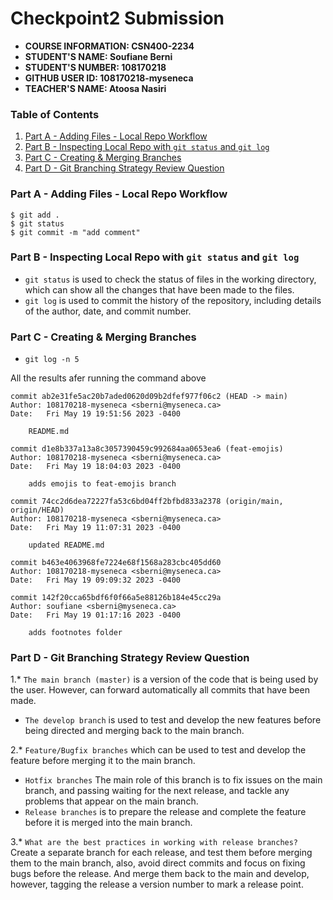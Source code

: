 # Checkpoint2 Submission
- **COURSE INFORMATION: CSN400-2234**
- **STUDENT'S NAME: Soufiane Berni**
- **STUDENT'S NUMBER: 108170218**
- **GITHUB USER ID: 108170218-myseneca**
- **TEACHER'S NAME: Atoosa Nasiri**


### Table of Contents
1. [Part A - Adding Files - Local Repo Workflow](#adding-files---local-repo-workflow)
2. [Part B - Inspecting Local Repo with `git status` and `git log`](#inspecting-local-repo-with-git-status-and-git-log)
3. [Part C - Creating & Merging Branches](#creating--merging-branches)
4. [Part D - Git Branching Strategy Review Question](#git-branching-strategy-review-question)


### Part A - Adding Files - Local Repo Workflow <a name="adding-files---local-repo-workflow"></a>
```
$ git add .
$ git status
$ git commit -m "add comment"
```
### Part B - Inspecting Local Repo with `git status` and `git log`
* `git status` is used to check the status of files in the working directory, which can show all the changes that have been made to the files.
* `git log` is used to commit the history of the repository, including details of the author, date, and commit number.
### Part C - Creating & Merging Branches
* `git log -n 5`

All the results afer running the command above 

```
commit ab2e31fe5ac20b7aded0620d09b2dfef977f06c2 (HEAD -> main)
Author: 108170218-myseneca <sberni@myseneca.ca>
Date:   Fri May 19 19:51:56 2023 -0400

    README.md

commit d1e8b337a13a8c3057390459c992684aa0653ea6 (feat-emojis) 
Author: 108170218-myseneca <sberni@myseneca.ca>
Date:   Fri May 19 18:04:03 2023 -0400

    adds emojis to feat-emojis branch

commit 74cc2d6dea72227fa53c6bd04ff2bfbd833a2378 (origin/main, origin/HEAD)
Author: 108170218-myseneca <sberni@myseneca.ca>
Date:   Fri May 19 11:07:31 2023 -0400

    updated README.md

commit b463e4063968fe7224e68f1568a283cbc405dd60
Author: 108170218-myseneca <sberni@myseneca.ca>
Date:   Fri May 19 09:09:32 2023 -0400

commit 142f20cca65bdf6f0f66a5e88126b184e45cc29a
Author: soufiane <sberni@myseneca.ca>
Date:   Fri May 19 01:17:16 2023 -0400

    adds footnotes folder
```
### Part D - Git Branching Strategy Review Question 

1.* `The main branch (master)` is a version of the code that is being used by the user. However, can forward automatically all commits that have been made.
* `The develop branch` is used to test and develop the new features before being directed and merging back to the main branch.
  
2.* `Feature/Bugfix branches` which can be used to test and develop the feature before merging it to the main branch.
* `Hotfix branches` The main role of this branch is to fix issues on the main branch, and passing waiting for the next release, and tackle any problems that appear on the main branch.
* `Release branches` is to prepare the release and complete the feature before it is merged into the main branch.
  
3.* `What are the best practices in working with release branches?` Create a separate branch for each release, and test them before merging them to the main branch, also, avoid direct commits and focus on fixing bugs before the release. And merge them back to the main and develop, however, tagging the release a version number to mark a release point.

